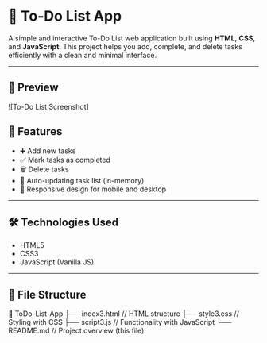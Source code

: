 # 📝 To-Do List App

A simple and interactive To-Do List web application built using **HTML**, **CSS**, and **JavaScript**. This project helps you add, complete, and delete tasks efficiently with a clean and minimal interface.

---

## 📸 Preview

![To-Do List Screenshot]


## 🚀 Features

- ➕ Add new tasks
- ✅ Mark tasks as completed
- 🗑️ Delete tasks
- 💾 Auto-updating task list (in-memory)
- 📱 Responsive design for mobile and desktop

---

## 🛠️ Technologies Used

- HTML5
- CSS3
- JavaScript (Vanilla JS)

---

## 📁 File Structure
📁 ToDo-List-App
├── index3.html // HTML structure
├── style3.css // Styling with CSS
├── script3.js // Functionality with JavaScript
└── README.md // Project overview (this file)

